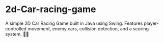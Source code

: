 # 2d-Car-racing-game
A simple 2D Car Racing Game built in Java using Swing. Features player-controlled movement, enemy cars, collision detection, and a scoring system. 🚗💨
